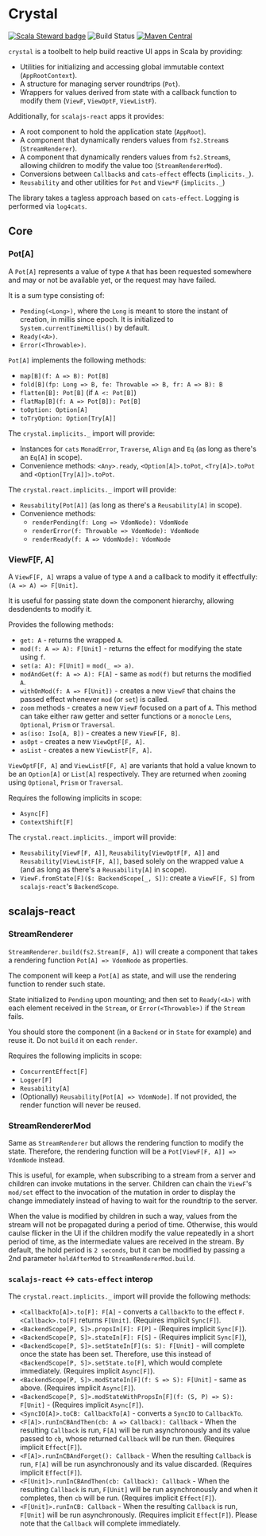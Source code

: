 # Crystal

[![Scala Steward badge](https://img.shields.io/badge/Scala_Steward-helping-blue.svg?style=flat&logo=data:image/png;base64,iVBORw0KGgoAAAANSUhEUgAAAA4AAAAQCAMAAAARSr4IAAAAVFBMVEUAAACHjojlOy5NWlrKzcYRKjGFjIbp293YycuLa3pYY2LSqql4f3pCUFTgSjNodYRmcXUsPD/NTTbjRS+2jomhgnzNc223cGvZS0HaSD0XLjbaSjElhIr+AAAAAXRSTlMAQObYZgAAAHlJREFUCNdNyosOwyAIhWHAQS1Vt7a77/3fcxxdmv0xwmckutAR1nkm4ggbyEcg/wWmlGLDAA3oL50xi6fk5ffZ3E2E3QfZDCcCN2YtbEWZt+Drc6u6rlqv7Uk0LdKqqr5rk2UCRXOk0vmQKGfc94nOJyQjouF9H/wCc9gECEYfONoAAAAASUVORK5CYII=)](https://scala-steward.org) ![Build Status](https://github.com/rpiaggio/crystal/workflows/build/badge.svg) [![Maven Central](https://maven-badges.herokuapp.com/maven-central/com.rpiaggio/crystal_2.13/badge.svg)](https://maven-badges.herokuapp.com/maven-central/com.rpiaggio/crystal_2.13)

`crystal` is a toolbelt to help build reactive UI apps in Scala by providing:
* Utilities for initializing and accessing global immutable context (`AppRootContext`).
* A structure for managing server roundtrips (`Pot`).
* Wrappers for values derived from state with a callback function to modify them (`ViewF`, `ViewOptF`, `ViewListF`).

Additionally, for `scalajs-react` apps it provides:
* A root component to hold the application state (`AppRoot`).
* A component that dynamically renders values from `fs2.Stream`s (`StreamRenderer`).
* A component that dynamically renders values from `fs2.Stream`s, allowing children to modify the value too (`StreamRendererMod`).
* Conversions between `Callback`s and `cats-effect` effects (`implicits._`).
* `Reusability` and other utilities for `Pot` and `View*F` (`implicits._`)

The library takes a tagless approach based on `cats-effect`. Logging is performed via `log4cats`.

## Core

### Pot[A]

A `Pot[A]` represents a value of type `A` that has been requested somewhere and may or not be available yet, or the request may have failed.

It is a sum type consisting of:
- `Pending(<Long>)`, where the `Long` is meant to store the instant of creation, in millis since epoch. It is initialized to `System.currentTimeMillis()` by default.
- `Ready(<A>)`.
- `Error(<Throwable>)`.

`Pot[A]` implements the following methods: 
* `map[B](f: A => B): Pot[B]`
* `fold[B](fp: Long => B, fe: Throwable => B, fr: A => B): B`
* `flatten[B]: Pot[B]` (if `A <: Pot[B]`)
* `flatMap[B](f: A => Pot[B]): Pot[B]`
* `toOption: Option[A]`
* `toTryOption: Option[Try[A]]`

The `crystal.implicits._` import will provide:
* Instances for `cats` `MonadError`, `Traverse`, `Align` and `Eq` (as long as there's an `Eq[A]` in scope).
* Convenience methods: `<Any>.ready`, `<Option[A]>.toPot`, `<Try[A]>.toPot` and `<Option[Try[A]]>.toPot`.

The `crystal.react.implicits._` import will provide:
* `Reusability[Pot[A]]` (as long as there's a `Reusability[A]` in scope).
* Convenience methods:
  * `renderPending(f: Long => VdomNode): VdomNode`
  * `renderError(f: Throwable => VdomNode): VdomNode`
  * `renderReady(f: A => VdomNode): VdomNode`

### ViewF[F, A]

A `ViewF[F, A]` wraps a value of type `A` and a callback to modify it effectfully: `(A => A) => F[Unit]`.

It is useful for passing state down the component hierarchy, allowing desdendents to modify it.

Provides the following methods:
* `get: A` - returns the wrapped `A`.
* `mod(f: A => A): F[Unit]` - returns the effect for modifying the state using `f`.
* `set(a: A): F[Unit]` = `mod(_ => a)`.
* `modAndGet(f: A => A): F[A]` - same as `mod(f)` but returns the modified `A`.
* `withOnMod(f: A => F[Unit])` - creates a new `ViewF` that chains the passed effect whenever `mod` (or `set`) is called.
* `zoom` methods - creates a new `ViewF` focused on a part of `A`. This method can take either raw getter and setter functions or a `monocle` `Lens`, `Optional`, `Prism` or `Traversal`.
* `as(iso: Iso[A, B])` - creates a new `ViewF[F, B]`.
* `asOpt` - creates a new `ViewOptF[F, A]`.
* `asList` - creates a new `ViewListF[F, A]`.

`ViewOptF[F, A]` and `ViewListF[F, A]` are variants that hold a value known to be an `Option[A]` or `List[A]` respectively. They are returned when `zoom`ing using `Optional`, `Prism` or `Traversal`.

Requires the following implicits in scope:
* `Async[F]`
* `ContextShift[F]`

The `crystal.react.implicits._` import will provide:
* `Reusability[ViewF[F, A]]`, `Reusability[ViewOptF[F, A]]` and `Reusability[ViewListF[F, A]]`, based solely on the wrapped value `A` (and as long as there's a `Reusability[A]` in scope).
* `ViewF.fromState[F]($: BackendScope[_, S])`: create a `ViewF[F, S]` from `scalajs-react`'s `BackendScope`.

## scalajs-react

### StreamRenderer

`StreamRenderer.build(fs2.Stream[F, A])` will create a component that takes a rendering function `Pot[A] => VdomNode` as properties.

The component will keep a `Pot[A]` as state, and will use the rendering function to render such state.

State initialized to `Pending` upon mounting; and then set to `Ready(<A>)` with each element received in the `Stream`, or `Error(<Throwable>)` if the `Stream` fails.

You should store the component (in a `Backend` or in `State` for example) and reuse it. Do not `build` it on each `render`.

Requires the following implicits in scope:
* `ConcurrentEffect[F]`
* `Logger[F]`
* `Reusability[A]`
* (Optionally) `Reusability[Pot[A] => VdomNode]`. If not provided, the render function will never be reused.

### StreamRendererMod

Same as `StreamRenderer` but allows the rendering function to modify the state. Therefore, the rendering function will be a `Pot[ViewF[F, A]] => VdomNode` instead.

This is useful, for example, when subscribing to a stream from a server and children can invoke mutations in the server. Children can chain the `ViewF`'s `mod/set` effect to the invocation of the mutation in order to display the change immediately instead of having to wait for the roundtrip to the server.

When the value is modified by children in such a way, values from the stream will not be propagated during a period of time. Otherwise, this would caulse flicker in the UI if the children modify the value repeatedly in a short period of time, as the intermediate values are received in the stream. By default, the hold period is `2 seconds`, but it can be modified by passing a 2nd parameter `holdAfterMod` to `StreamRendererMod.build`.

### `scalajs-react` <-> `cats-effect` interop

The `crystal.react.implicits._` import will provide the following methods:
* `<CallbackTo[A]>.to[F]: F[A]` - converts a `CallbackTo` to the effect `F`. `<Callback>.to[F]` returns `F[Unit]`. (Requires implicit `Sync[F]`).
* `<BackendScope[P, S]>.propsIn[F]: F[P]` - (Requires implicit `Sync[F]`).
* `<BackendScope[P, S]>.stateIn[F]: F[S]` - (Requires implicit `Sync[F]`),
* `<BackendScope[P, S]>.setStateIn[F](s: S): F[Unit]` - will complete once the state has been set. Therefore, use this instead of `<BackendScope[P, S]>.setState.to[F]`, which would complete immediately. (Requires implicit `Async[F]`).
* `<BackendScope[P, S]>.modStateIn[F](f: S => S): F[Unit]` - same as above. (Requires implicit `Async[F]`).
* `<BackendScope[P, S]>.modStateWithPropsIn[F](f: (S, P) => S): F[Unit]` - (Requires implicit `Async[F]`).
* `<SyncIO[A]>.toCB: CallbackTo[A]` - converts a `SyncIO` to `CallbackTo`.
* `<F[A]>.runInCBAndThen(cb: A => Callback): Callback` - When the resulting `Callback` is run, `F[A]` will be run asynchronously and its value passed to `cb`, whose returned `Callback` will be run then. (Requires implicit `Effect[F]`).
* `<F[A]>.runInCBAndForget(): Callback` - When the resulting `Callback` is run, `F[A]` will be run asynchronously and its value discarded. (Requires implicit `Effect[F]`).
* `<F[Unit]>.runInCBAndThen(cb: Callback): Callback` - When the resulting `Callback` is run, `F[Unit]` will be run asynchronously and when it completes, then `cb` will be run. (Requires implicit `Effect[F]`).
* `<F[Unit]>.runInCB: Callback` - When the resulting `Callback` is run, `F[Unit]` will be run asynchronously. (Requires implicit `Effect[F]`). Please note that the `Callback` will complete immediately.
